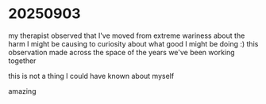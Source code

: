 # 20250903

my therapist observed that I've moved from extreme wariness about the harm I might be causing to curiosity about what good I might be doing :) this observation made across the space of the years we've been working together

this is not a thing I could have known about myself

amazing
